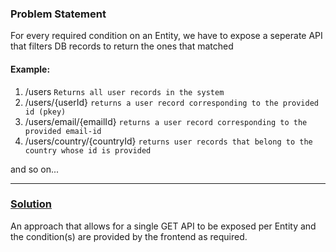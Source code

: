 ### Problem Statement 
For every required condition on an Entity, we have to expose a seperate API that filters DB records to return the ones that matched

#### Example:
1. /users `Returns all user records in the system`
2. /users/{userId} `returns a user record corresponding to the provided id (pkey)`
3. /users/email/{emailId} `returns a user record corresponding to the provided email-id`
4. /users/country/{countryId} `returns user records that belong to the country whose id is provided`

and so on...

--- 
### [Solution](https://github.com/hardikSinghBehl/RSQL-spring-boot)
An approach that allows for a single GET API to be exposed per Entity and the condition(s) are provided by the frontend as required.
